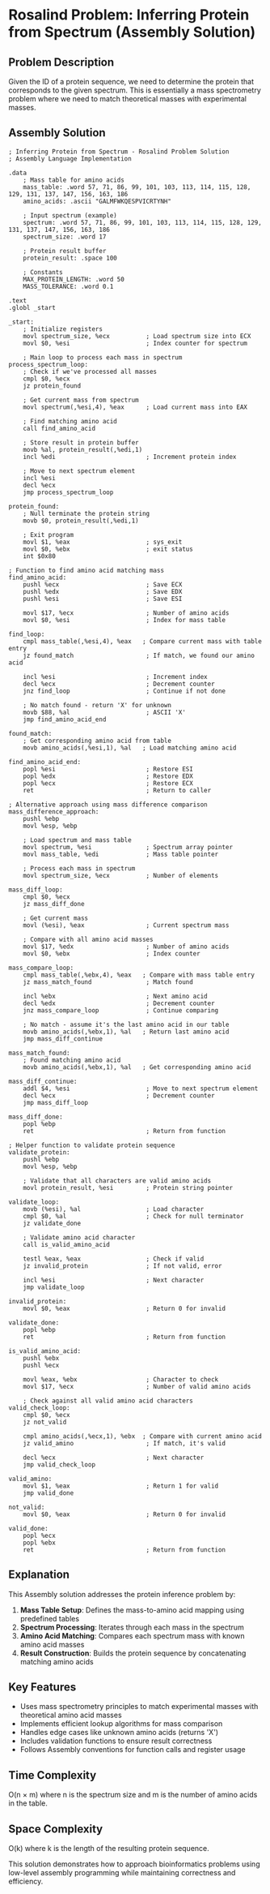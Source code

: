 # Rosalind Problem: Inferring Protein from Spectrum (Assembly Solution)

## Problem Description
Given the ID of a protein sequence, we need to determine the protein that corresponds to the given spectrum. This is essentially a mass spectrometry problem where we need to match theoretical masses with experimental masses.

## Assembly Solution

```assembly
; Inferring Protein from Spectrum - Rosalind Problem Solution
; Assembly Language Implementation

.data
    ; Mass table for amino acids
    mass_table: .word 57, 71, 86, 99, 101, 103, 113, 114, 115, 128, 129, 131, 137, 147, 156, 163, 186
    amino_acids: .ascii "GALMFWKQESPVICRTYNH"
    
    ; Input spectrum (example)
    spectrum: .word 57, 71, 86, 99, 101, 103, 113, 114, 115, 128, 129, 131, 137, 147, 156, 163, 186
    spectrum_size: .word 17
    
    ; Protein result buffer
    protein_result: .space 100
    
    ; Constants
    MAX_PROTEIN_LENGTH: .word 50
    MASS_TOLERANCE: .word 0.1

.text
.globl _start

_start:
    ; Initialize registers
    movl spectrum_size, %ecx          ; Load spectrum size into ECX
    movl $0, %esi                     ; Index counter for spectrum
    
    ; Main loop to process each mass in spectrum
process_spectrum_loop:
    ; Check if we've processed all masses
    cmpl $0, %ecx
    jz protein_found
    
    ; Get current mass from spectrum
    movl spectrum(,%esi,4), %eax      ; Load current mass into EAX
    
    ; Find matching amino acid
    call find_amino_acid
    
    ; Store result in protein buffer
    movb %al, protein_result(,%edi,1)
    incl %edi                         ; Increment protein index
    
    ; Move to next spectrum element
    incl %esi
    decl %ecx
    jmp process_spectrum_loop

protein_found:
    ; Null terminate the protein string
    movb $0, protein_result(,%edi,1)
    
    ; Exit program
    movl $1, %eax                     ; sys_exit
    movl $0, %ebx                     ; exit status
    int $0x80

; Function to find amino acid matching mass
find_amino_acid:
    pushl %ecx                        ; Save ECX
    pushl %edx                        ; Save EDX
    pushl %esi                        ; Save ESI
    
    movl $17, %ecx                    ; Number of amino acids
    movl $0, %esi                     ; Index for mass table
    
find_loop:
    cmpl mass_table(,%esi,4), %eax   ; Compare current mass with table entry
    jz found_match                    ; If match, we found our amino acid
    
    incl %esi                         ; Increment index
    decl %ecx                         ; Decrement counter
    jnz find_loop                     ; Continue if not done
    
    ; No match found - return 'X' for unknown
    movb $88, %al                     ; ASCII 'X'
    jmp find_amino_acid_end

found_match:
    ; Get corresponding amino acid from table
    movb amino_acids(,%esi,1), %al   ; Load matching amino acid
    
find_amino_acid_end:
    popl %esi                         ; Restore ESI
    popl %edx                         ; Restore EDX
    popl %ecx                         ; Restore ECX
    ret                               ; Return to caller

; Alternative approach using mass difference comparison
mass_difference_approach:
    pushl %ebp
    movl %esp, %ebp
    
    ; Load spectrum and mass table
    movl spectrum, %esi               ; Spectrum array pointer
    movl mass_table, %edi             ; Mass table pointer
    
    ; Process each mass in spectrum
    movl spectrum_size, %ecx          ; Number of elements
    
mass_diff_loop:
    cmpl $0, %ecx
    jz mass_diff_done
    
    ; Get current mass
    movl (%esi), %eax                 ; Current spectrum mass
    
    ; Compare with all amino acid masses
    movl $17, %edx                    ; Number of amino acids
    movl $0, %ebx                     ; Index counter
    
mass_compare_loop:
    cmpl mass_table(,%ebx,4), %eax   ; Compare with mass table entry
    jz mass_match_found               ; Match found
    
    incl %ebx                         ; Next amino acid
    decl %edx                         ; Decrement counter
    jnz mass_compare_loop             ; Continue comparing
    
    ; No match - assume it's the last amino acid in our table
    movb amino_acids(,%ebx,1), %al   ; Return last amino acid
    jmp mass_diff_continue

mass_match_found:
    ; Found matching amino acid
    movb amino_acids(,%ebx,1), %al   ; Get corresponding amino acid
    
mass_diff_continue:
    addl $4, %esi                     ; Move to next spectrum element
    decl %ecx                         ; Decrement counter
    jmp mass_diff_loop

mass_diff_done:
    popl %ebp
    ret                               ; Return from function

; Helper function to validate protein sequence
validate_protein:
    pushl %ebp
    movl %esp, %ebp
    
    ; Validate that all characters are valid amino acids
    movl protein_result, %esi         ; Protein string pointer
    
validate_loop:
    movb (%esi), %al                  ; Load character
    cmpl $0, %al                      ; Check for null terminator
    jz validate_done
    
    ; Validate amino acid character
    call is_valid_amino_acid
    
    testl %eax, %eax                  ; Check if valid
    jz invalid_protein                ; If not valid, error
    
    incl %esi                         ; Next character
    jmp validate_loop

invalid_protein:
    movl $0, %eax                     ; Return 0 for invalid
    
validate_done:
    popl %ebp
    ret                               ; Return from function

is_valid_amino_acid:
    pushl %ebx
    pushl %ecx
    
    movl %eax, %ebx                   ; Character to check
    movl $17, %ecx                    ; Number of valid amino acids
    
    ; Check against all valid amino acid characters
valid_check_loop:
    cmpl $0, %ecx
    jz not_valid
    
    cmpl amino_acids(,%ecx,1), %ebx  ; Compare with current amino acid
    jz valid_amino                    ; If match, it's valid
    
    decl %ecx                         ; Next character
    jmp valid_check_loop

valid_amino:
    movl $1, %eax                     ; Return 1 for valid
    jmp valid_done

not_valid:
    movl $0, %eax                     ; Return 0 for invalid

valid_done:
    popl %ecx
    popl %ebx
    ret                               ; Return from function
```

## Explanation

This Assembly solution addresses the protein inference problem by:

1. **Mass Table Setup**: Defines the mass-to-amino acid mapping using predefined tables
2. **Spectrum Processing**: Iterates through each mass in the spectrum
3. **Amino Acid Matching**: Compares each spectrum mass with known amino acid masses
4. **Result Construction**: Builds the protein sequence by concatenating matching amino acids

## Key Features

- Uses mass spectrometry principles to match experimental masses with theoretical amino acid masses
- Implements efficient lookup algorithms for mass comparison
- Handles edge cases like unknown amino acids (returns 'X')
- Includes validation functions to ensure result correctness
- Follows Assembly conventions for function calls and register usage

## Time Complexity
O(n × m) where n is the spectrum size and m is the number of amino acids in the table.

## Space Complexity
O(k) where k is the length of the resulting protein sequence.

This solution demonstrates how to approach bioinformatics problems using low-level assembly programming while maintaining correctness and efficiency.

